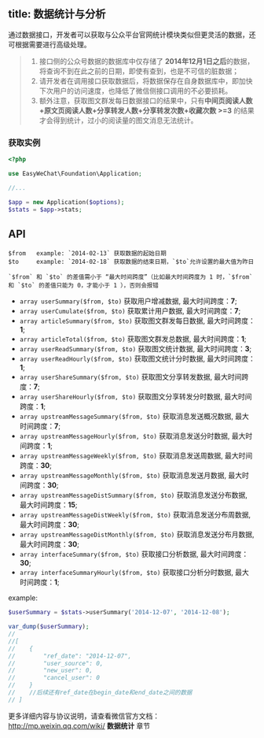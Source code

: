 title: 数据统计与分析
---

通过数据接口，开发者可以获取与公众平台官网统计模块类似但更灵活的数据，还可根据需要进行高级处理。

> 1. 接口侧的公众号数据的数据库中仅存储了 **2014年12月1日之后**的数据，将查询不到在此之前的日期，即使有查到，也是不可信的脏数据；
> 2. 请开发者在调用接口获取数据后，将数据保存在自身数据库中，即加快下次用户的访问速度，也降低了微信侧接口调用的不必要损耗。
> 3. 额外注意，获取图文群发每日数据接口的结果中，只有**中间页阅读人数+原文页阅读人数+分享转发人数+分享转发次数+收藏次数 >=3** 的结果才会得到统计，过小的阅读量的图文消息无法统计。

### 获取实例

```php
<?php

use EasyWeChat\Foundation\Application;

//...

$app = new Application($options);
$stats = $app->stats;
```

## API

    $from   example: `2014-02-13` 获取数据的起始日期
    $to     example: `2014-02-18` 获取数据的结束日期，`$to`允许设置的最大值为昨日

    `$from` 和 `$to` 的差值需小于 “最大时间跨度”（比如最大时间跨度为 1 时，`$from` 和 `$to` 的差值只能为 0，才能小于 1 ），否则会报错

+ `array userSummary($from, $to)` 获取用户增减数据, 最大时间跨度：**7**;
+ `array userCumulate($from, $to)` 获取累计用户数据, 最大时间跨度：**7**;
+ `array articleSummary($from, $to)` 获取图文群发每日数据, 最大时间跨度：**1**;
+ `array articleTotal($from, $to)` 获取图文群发总数据, 最大时间跨度：**1**;
+ `array userReadSummary($from, $to)` 获取图文统计数据, 最大时间跨度：**3**;
+ `array userReadHourly($from, $to)` 获取图文统计分时数据, 最大时间跨度：**1**;
+ `array userShareSummary($from, $to)` 获取图文分享转发数据, 最大时间跨度：**7**;
+ `array userShareHourly($from, $to)` 获取图文分享转发分时数据, 最大时间跨度：**1**;
+ `array upstreamMessageSummary($from, $to)` 获取消息发送概况数据, 最大时间跨度：**7**;
+ `array upstreamMessageHourly($from, $to)` 获取消息发送分时数据, 最大时间跨度：**1**;
+ `array upstreamMessageWeekly($from, $to)` 获取消息发送周数据, 最大时间跨度：**30**;
+ `array upstreamMessageMonthly($from, $to)` 获取消息发送月数据, 最大时间跨度：**30**;
+ `array upstreamMessageDistSummary($from, $to)` 获取消息发送分布数据, 最大时间跨度：**15**;
+ `array upstreamMessageDistWeekly($from, $to)` 获取消息发送分布周数据, 最大时间跨度：**30**;
+ `array upstreamMessageDistMonthly($from, $to)` 获取消息发送分布月数据, 最大时间跨度：**30**;
+ `array interfaceSummary($from, $to)` 获取接口分析数据, 最大时间跨度：**30**;
+ `array interfaceSummaryHourly($from, $to)` 获取接口分析分时数据, 最大时间跨度：**1**;

example:

```php
$userSummary = $stats->userSummary('2014-12-07', '2014-12-08');

var_dump($userSummary);
//
//[
//    {
//        "ref_date": "2014-12-07",
//        "user_source": 0,
//        "new_user": 0,
//        "cancel_user": 0
//    }
//    //后续还有ref_date在begin_date和end_date之间的数据
// ]

```

更多详细内容与协议说明，请查看微信官方文档：http://mp.weixin.qq.com/wiki/ **数据统计** 章节
